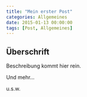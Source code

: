 ```yaml
---
title: "Mein erster Post"
categories: Allgemeines
date: 2015-01-13 00:00:00
tags: [Post, Allgemeines]
---
```

## Überschrift

Beschreibung kommt hier rein.

Und mehr...

u.s.w.
